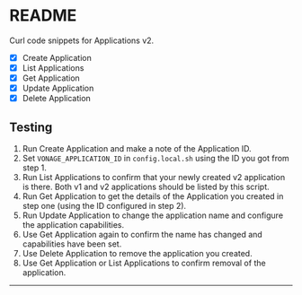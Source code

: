 # README

Curl code snippets for Applications v2.

- [x] Create Application
- [x] List Applications
- [x] Get Application
- [x] Update Application
- [x] Delete Application

## Testing

1. Run Create Application and make a note of the Application ID.
2. Set `VONAGE_APPLICATION_ID` in `config.local.sh` using the ID you got from step 1.
3. Run List Applications to confirm that your newly created v2 application is there. Both v1 and v2 applications should be listed by this script.
4. Run Get Application to get the details of the Application you created in step one (using the ID configured in step 2).
5. Run Update Application to change the application name and configure the application capabilities.
6. Use Get Application again to confirm the name has changed and capabilities have been set.
7. Use Delete Application to remove the application you created.
8. Use Get Application or List Applications to confirm removal of the application.

---
